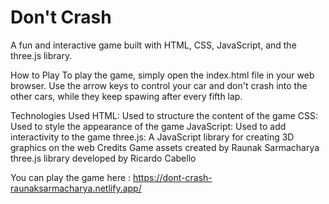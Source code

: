 # Don't Crash
A fun and interactive game built with HTML, CSS, JavaScript, and the three.js library.

How to Play
To play the game, simply open the index.html file in your web browser. Use the arrow keys to control your car and don't crash into the other cars, while they keep spawing after every fifth lap.

Technologies Used
HTML: Used to structure the content of the game
CSS: Used to style the appearance of the game
JavaScript: Used to add interactivity to the game
three.js: A JavaScript library for creating 3D graphics on the web
Credits
Game assets created by Raunak Sarmacharya
three.js library developed by Ricardo Cabello

You can play the game here : https://dont-crash-raunaksarmacharya.netlify.app/
